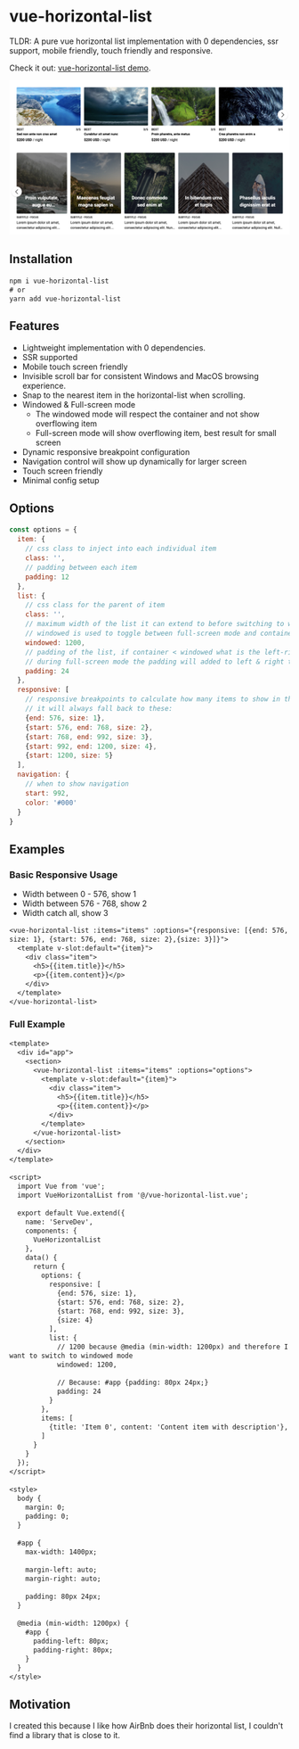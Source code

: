 # vue-horizontal-list
TLDR: A pure vue horizontal list implementation with 0 dependencies, ssr support, mobile friendly, touch friendly and responsive.

Check it out: [vue-horizontal-list demo](https://nuxt-app.now.sh/vue-horizontal-list).

[![vue-horizontal-list screenshot](demo.png)](https://nuxt-app.now.sh/vue-horizontal-list)


## Installation
```shell script
npm i vue-horizontal-list
# or
yarn add vue-horizontal-list
```

## Features
* Lightweight implementation with 0 dependencies.
* SSR supported
* Mobile touch screen friendly
* Invisible scroll bar for consistent Windows and MacOS browsing experience.
* Snap to the nearest item in the horizontal-list when scrolling.
* Windowed & Full-screen mode
  * The windowed mode will respect the container and not show overflowing item
  * Full-screen mode will show overflowing item, best result for small screen
* Dynamic responsive breakpoint configuration
* Navigation control will show up dynamically for larger screen
* Touch screen friendly
* Minimal config setup

## Options
```js
const options = {
  item: {
    // css class to inject into each individual item
    class: '',
    // padding between each item
    padding: 12 
  },
  list: {
    // css class for the parent of item
    class: '', 
    // maximum width of the list it can extend to before switching to windowed mode, basically think of the bootstrap container max-width
    // windowed is used to toggle between full-screen mode and container mode
    windowed: 1200,
    // padding of the list, if container < windowed what is the left-right padding of the list
    // during full-screen mode the padding will added to left & right to centralise the item
    padding: 24
  },
  responsive: [
    // responsive breakpoints to calculate how many items to show in the list at each width interval
    // it will always fall back to these: 
    {end: 576, size: 1},
    {start: 576, end: 768, size: 2},
    {start: 768, end: 992, size: 3},
    {start: 992, end: 1200, size: 4},
    {start: 1200, size: 5}
  ],
  navigation: {
    // when to show navigation
    start: 992,
    color: '#000'
  }
} 
```

## Examples

### Basic Responsive Usage
- Width between 0 - 576, show 1
- Width between 576 - 768, show 2
- Width catch all, show 3

```vue
<vue-horizontal-list :items="items" :options="{responsive: [{end: 576, size: 1}, {start: 576, end: 768, size: 2},{size: 3}]}">
  <template v-slot:default="{item}">
    <div class="item">
      <h5>{{item.title}}</h5>
      <p>{{item.content}}</p>
    </div>
  </template>
</vue-horizontal-list>
```

### Full Example
```vue
<template>
  <div id="app">
    <section>
      <vue-horizontal-list :items="items" :options="options">
        <template v-slot:default="{item}">
          <div class="item">
            <h5>{{item.title}}</h5>
            <p>{{item.content}}</p>
          </div>
        </template>
      </vue-horizontal-list>
    </section>
  </div>
</template>

<script>
  import Vue from 'vue';
  import VueHorizontalList from '@/vue-horizontal-list.vue';

  export default Vue.extend({
    name: 'ServeDev',
    components: {
      VueHorizontalList
    },
    data() {
      return {
        options: {
          responsive: [
            {end: 576, size: 1}, 
            {start: 576, end: 768, size: 2},
            {start: 768, end: 992, size: 3},
            {size: 4}
          ],
          list: {
            // 1200 because @media (min-width: 1200px) and therefore I want to switch to windowed mode
            windowed: 1200,
            
            // Because: #app {padding: 80px 24px;}
            padding: 24
          }
        },  
        items: [
          {title: 'Item 0', content: 'Content item with description'},
        ]
      }
    }
  });
</script>

<style>
  body {
    margin: 0;
    padding: 0;
  }

  #app {
    max-width: 1400px;

    margin-left: auto;
    margin-right: auto;

    padding: 80px 24px;
  }

  @media (min-width: 1200px) {
    #app {
      padding-left: 80px;
      padding-right: 80px;
    }
  }
</style>
```

## Motivation
I created this because I like how AirBnb does their horizontal list, I couldn't find a library that is close to it.
